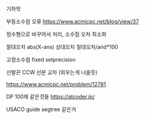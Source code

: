 기하학

부동소수점 오류
https://www.acmicpc.net/blog/view/37

정수형으로 바꾸어서 처리, 소수점 오차 최소화

절대오차 abs(X-ans)
상대오차 절대오차/and*100

고정소수점 fixed setprecision

신발끈 CCW
선분 교차 (외우는게 나을듯)

https://www.acmicpc.net/problem/12781

DP 100제 같은것들
https://atcoder.jp/

USACO guide
segtree 같은거
